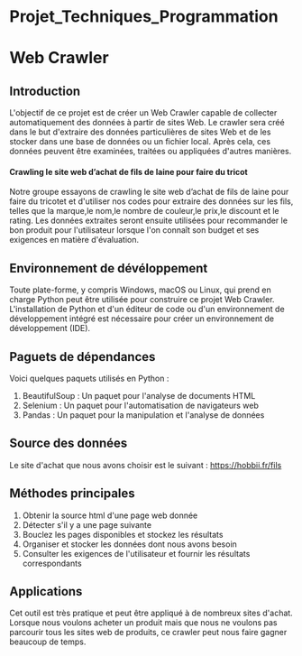 # Projet_Techniques_Programmation
# Web Crawler
## Introduction
L'objectif de ce projet est de créer un Web Crawler capable de collecter automatiquement des données à partir de sites Web. Le crawler sera créé dans le but d'extraire des données particulières de sites Web et de les stocker dans une base de données ou un fichier local. Après cela, ces données peuvent être examinées, traitées ou appliquées d'autres manières.
#### Crawling le site web d’achat de fils de laine pour faire du tricot
Notre groupe essayons de crawling le site web d’achat de fils de laine pour faire du tricotet et d'utiliser nos codes pour extraire des données sur les fils, telles que la marque,le nom,le nombre de couleur,le prix,le discount et le rating. Les données extraites seront ensuite utilisées pour recommander le bon produit pour l'utilisateur lorsque l'on connaît son budget et ses exigences en matière d'évaluation.
## Environnement de dévéloppement
Toute plate-forme, y compris Windows, macOS ou Linux, qui prend en charge Python peut être utilisée pour construire ce projet Web Crawler. L'installation de Python et d'un éditeur de code ou d'un environnement de développement intégré est nécessaire pour créer un environnement de développement (IDE).
## Paguets de dépendances
Voici quelques paquets utilisés en Python :
1. BeautifulSoup : Un paquet pour l'analyse de documents HTML
2. Selenium : Un paquet pour l'automatisation de navigateurs web
3. Pandas : Un paquet pour la manipulation et l'analyse de données
## Source des données
Le site d'achat que nous avons choisir est le suivant : https://hobbii.fr/fils
## Méthodes principales
1. Obtenir la source html d'une page web donnée
2. Détecter s'il y a une page suivante
3. Bouclez les pages disponibles et stockez les résultats
4. Organiser et stocker les données dont nous avons besoin
5. Consulter les exigences de l'utilisateur et fournir les résultats correspondants
## Applications
Cet outil est très pratique et peut être appliqué à de nombreux sites d'achat. Lorsque nous voulons acheter un produit mais que nous ne voulons pas parcourir tous les sites web de produits, ce crawler peut nous faire gagner beaucoup de temps.
